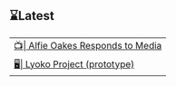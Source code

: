 <h2> ⌛Latest</h2>

<table>
 <tr>
  <td valign="top" width="100%">
   <div>  
      <a href="https://rumble.com/vdppjd-alfie-oakes-of-seed-to-table-discusses-covid-19-response-w-alex-jones.html" target="_blank">📺| 
     Alfie Oakes Responds to Media</a>
  </div>
</td>

 </tr>

  <tr>

  <td valign="top" width="100%">
   <div>  
      <a href="https://github.com/lyokoproject" target="_blank">
     🖥| Lyoko Project (prototype)</a>
  </div>
</td>


 </tr>

</table>  
